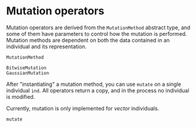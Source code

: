 # Mutation operators

Mutation operators are derived from the `MutationMethod` abstract type, and some of them have parameters to control how the mutation is performed.
Mutation methods are dependent on both the data contained in an individual and its representation.

```@docs
MutationMethod
```

```@docs
BitwiseMutation
GaussianMutation
```

After "instantiating" a mutation method, you can use `mutate` on a single individual `ind`.
All operators return a copy, and in the process no individual is modified.

Currently, mutation is only implemented for _vector_ individuals.

```@docs
mutate
```
